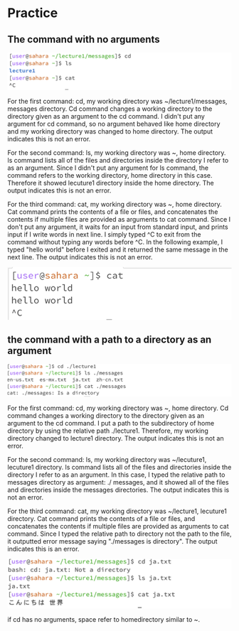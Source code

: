 # Practice


## The command with no arguments

![Image](noarg.png)

For the first command: cd, my working directory was ~/lecture1/messages, messages directory. Cd command changes a working directory to the directory given as an argument to the cd command. I didn't put any argument for cd command, so no argument behaved like home directory and my working directory was changed to home directory. The output indicates this is not an error. 

For the second command: ls, my working directory  was ~, home directory. ls command lists all of the files and directories inside the directory I refer to as an argument. Since I didn't put any argument for ls command, the command refers to the working directory, home directory in this case. Therefore it showed lecuture1 directory inside the home directory. The output indicates this is not an error.

For the third command: cat, my working directory was ~, home directory. Cat command prints the contents of a file or files, and concatenates the contents if multiple files are provided as arguments to cat command. Since I don't put any argument, it waits for an input from standard input, and prints input if I write words in next line. I simply typed ^C to exit from the command without typing any words before ^C. In the following example, I typed "hello world" before I exited and it returned the same message in the next line. The output indicates this is not an error. 

![Image](noarga3.png)


## the command with a path to a directory as an argument

![Image](directoryex.png)

For the first command: cd, my working directory was ~, home directory. Cd command changes a working directory to the directory given as an argument to the cd command. I put a path to the subdirectory of home directory by using the relative path ./lecture1. Therefore, my working directory changed to lecture1 directory. The output indicates this is not an error.  

For the second command: ls,  my working directory  was ~/lecuture1, lecuture1 directory. ls command lists all of the files and directories inside the directory I refer to as an argument. In this case, I typed the relative path to messages directory as argument: ./ messages, and it showed all of the files and directories inside the messages directories. The output indicates this is not an error.  

For the third command: cat, my working directory was ~/lecture1, lecuture1 directory.  Cat command prints the contents of a file or files, and concatenates the contents if multiple files are provided as arguments to cat command. Since I typed the relative path to directory not the path to the file, it outputted error message saying "./messages is directory". The output indicates this is an error.   

![Image](fileex.png)




if cd has no arguments, space refer to homedirectory similar to ~.
